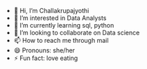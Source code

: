 - 👋 Hi, I’m Challakrupajyothi
- 👀 I’m interested in Data Analysts
- 🌱 I’m currently learning sql, python
- 💞️ I’m looking to collaborate on Data science
- 📫 How to reach me through mail
- 😄 Pronouns: she/her
- ⚡ Fun fact: love eating

<!---
Challakrupajyothi/Challakrupajyothi is a ✨ special ✨ repository because its `README.md` (this file) appears on your GitHub profile.
You can click the Preview link to take a look at your changes.
--->
